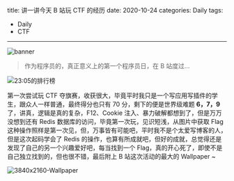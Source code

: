 title: 讲一讲今天 B 站玩 CTF 的经历
date: 2020-10-24
categories: Daily
tags:
  - Daily
  - CTF
---

![banner](https://i.loli.net/2020/10/24/NIB1J7jnQPztOGf.png)

> 作为程序员的，真正意义上的第一个程序员日，在 B 站度过...

<!-- more -->

![23:05的排行榜](https://i.loli.net/2020/10/24/jrGkKfRC9x7Hbtl.png)

第一次尝试玩 CTF 夺旗赛，收获很大，毕竟平时我只是一个写应用写插件的学生，跟众人一样普通，最终得分也只有 70 分，剩下的便是世界级难题 **6，7，9** 了，讲真，逻辑是真的复杂，F12、Cookie 注入、暴力破解都想到了，但是万万没想到还有 Redis 数据库的访问，毕竟第一次玩，见识短浅，从图片中获取 Flag 这种操作照样是第一次见，但，万事皆有可能吧，平时我不是个太爱写博客的人，但是这次起码学会了 Redis 的操作，也算有所成就吧，但好的成就，总觉得还是发现了自己的另一个兴趣爱好吧，每当找到一个 Flag，真的开心死了，即使不是自己独立找到的，但也很不错，最后附上 B 站这次活动的最大的 Wallpaper ~

![3840x2160-Wallpaper](https://i.loli.net/2020/10/24/RuAjPDwrlVz5xsM.jpg)